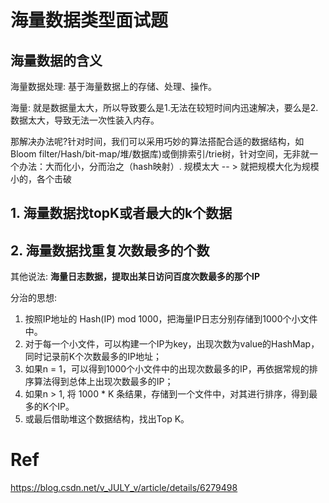 # 海量数据类型面试题

## 海量数据的含义

海量数据处理: 基于海量数据上的存储、处理、操作。

海量: 就是数据量太大，所以导致要么是1.无法在较短时间内迅速解决，要么是2.数据太大，导致无法一次性装入内存。

那解决办法呢?针对时间，我们可以采用巧妙的算法搭配合适的数据结构，如Bloom filter/Hash/bit-map/堆/数据库)或倒排索引/trie树，针对空间，无非就一个办法：大而化小，分而治之（hash映射）. 规模太大 -- > 就把规模大化为规模小的，各个击破

## 1. 海量数据找topK或者最大的k个数据



## 2. 海量数据找重复次数最多的个数

其他说法: **海量日志数据，提取出某日访问百度次数最多的那个IP**

分治的思想: 
1. 按照IP地址的 Hash(IP) mod 1000，把海量IP日志分别存储到1000个小文件中。
2. 对于每一个小文件，可以构建一个IP为key，出现次数为value的HashMap，同时记录前K个次数最多的IP地址；
3. 如果n = 1，可以得到1000个小文件中的出现次数最多的IP，再依据常规的排序算法得到总体上出现次数最多的IP；
4. 如果n > 1, 将 1000 * K 条结果，存储到一个文件中，对其进行排序，得到最多的K个IP。
5. 或最后借助堆这个数据结构，找出Top K。



# Ref

https://blog.csdn.net/v_JULY_v/article/details/6279498